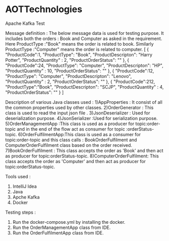 # AOTTechnologies
Apache Kafka Test

Message definition :
 The  below message data is used for testing purpose. It includes both the orders : Book and Computer as asked in the requirement.
 Here ProductType :"Book" means the order is related to book.
 Similarly ProductType :"Computer" means the order is related to computer.
 [
  {
"ProductCode":1,
"ProductType": "Book",
    "ProductDescripton": "Harry Potter",
    "ProductQuantity" : 2,
    "ProductOrderStatus": ""
  },
  {
    "ProductCode":24,
    "ProductType": "Computer",
    "ProductDescripton": "HP",
    "ProductQuantity" : 10,
    "ProductOrderStatus": ""
  },
  {
    "ProductCode":12,
    "ProductType": "Computer",
    "ProductDescripton": "Lenovo",
    "ProductQuantity" : 2,
    "ProductOrderStatus": ""
  },
  {
    "ProductCode":212,
    "ProductType":"Book",
    "ProductDescripton": "SCJP",
    "ProductQuantity" : 4,
    "ProductOrderStatus": ""
  }
]

Description of various Java classes used :
1)AppProperties : It consist of all the common properties used by other classes.
2)OrderGenerator : This class is used to read the input json file .
3)JsonDeserializer : Used for deserialization purpose.
4)JsonSerializer :Used for serialization purpose.
5)OrderManagementApp :This class is used as a producer for topic:order-topic and in the end of the flow act as consumer for topic :orderStatus-topic.
6)OrderFulfilmentApp:This class is used as a consumer for topic:order-topic and this class calls : BookOrderFulfilment and ComputerOrderFulfilment class based on the order received.
7)BookOrderFulfilment : This class accepts the order as 'Book' and then act as producer for topic:orderStatus-topic.
8)ComputerOrderFulfilment: This class accepts the order as 'Computer' and then act as producer for topic:orderStatus-topic.

Tools used :
1) IntelliJ Idea 
2) Java
3) Apche Kafka
4) Docker 

Testing steps :
1) Run the docker-compose.yml by installing the docker.
2) Run the OrderManagementApp class from IDE.
3) Run the OrderFulfilmentApp class from IDE.

